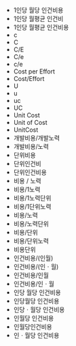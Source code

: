 ﻿- 1인당 월당 인건비용
- 1인당 월평균 인건비
- 1인당 월평균 인건비용
- c
- C
- C/E
- C/e
- c/e
- Cost per Effort
- Cost/Effort
- U
- u
- uc
- UC
- Unit Cost
- Unit of Cost
- UnitCost
- 개발비용/개발노력
- 개발비용/노력
- 단위비용
- 단위인건비
- 단위인건비용
- 비용 / 노력
- 비용/1노력
- 비용/1노력단위
- 비용/1단위노력
- 비용/노력
- 비용/노력단위
- 비용/단위
- 비용/단위노력
- 비용단위
- 인건비용/(인월)
- 인건비용/(인ㆍ월)
- 인건비용/인월
- 인건비용/인ㆍ월
- 인당 월당 인건비용
- 인당월당 인건비용
- 인당ㆍ월당 인건비용
- 인월당 인건비용
- 인월당인건비용
- 인ㆍ월당 인건비용
